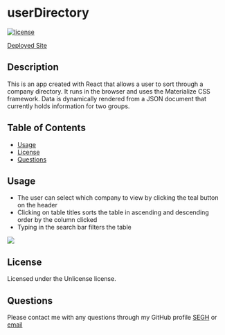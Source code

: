 # userDirectory

  [![license](https://img.shields.io/badge/license-Unlicense-blue.svg)](http://unlicense.org/)

  [Deployed Site](https://userdirectory-21128.herokuapp.com)

  ## Description
  This is an app created with React that allows a user to sort through a company directory. It runs in the browser and uses the Materialize CSS framework. Data is dynamically rendered from a JSON document that currently holds information for two groups.

  ## Table of Contents
  * [Usage](#usage)
  * [License](#license)
  * [Questions](#questions)

  ## Usage
  * The user can select which company to view by clicking the teal button on the header 
  * Clicking on table titles sorts the table in ascending and descending order by the column clicked 
  * Typing in the search bar filters the table

  ![](./public/CompanyDirectory.gif)

  ## License
  Licensed under the Unlicense license.

  ## Questions
  Please contact me with any questions through my GitHub profile [SEGH](https://github.com/SEGH) or [email](mailto:segh@fastmail.com)

